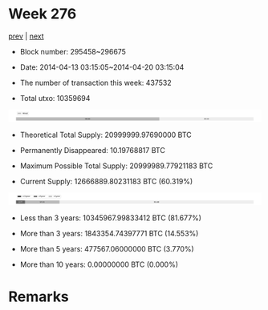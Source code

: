# Week 276

[prev](week0275.md) | [next](week0277.md)

- Block number: 295458~296675

- Date: 2014-04-13 03:15:05~2014-04-20 03:15:04

- The number of transaction this week: 437532

- Total utxo: 10359694

![](../images/mined_week0276.png)

- Theoretical Total Supply: 20999999.97690000 BTC

- Permanently Disappeared: 10.19768817 BTC

- Maximum Possible Total Supply: 20999989.77921183 BTC

- Current Supply: 12666889.80231183 BTC (60.319%)

![](../images/year_week0276.png)


- Less than 3 years: 10345967.99833412 BTC (81.677%)

- More than 3 years: 1843354.74397771 BTC (14.553%)

- More than 5 years: 477567.06000000 BTC (3.770%)

- More than 10 years: 0.00000000 BTC (0.000%)

# Remarks

